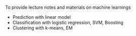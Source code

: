 To provide lecture notes and materials on machine learnings

* Prediction with linear model
* Classification with logistic regression, SVM, Boosting
* Clustering with k-means, EM
